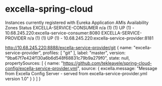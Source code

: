 # excella-spring-cloud


Instances currently registered with Eureka
Application	AMIs	Availability Zones	Status
EXCELLA-SERVICE-CONSUMER	n/a (1)	(1)	UP (1) - 10.68.245.220:excella-service-consumer:8080
EXCELLA-SERVICE-PROVIDER	n/a (1)	(1)	UP (1) - 10.68.245.220:excella-service-provider:8181


http://10.68.245.220:8888/excella-service-provider/git
{
name: "excella-service-provider",
profiles: [
"git"
],
label: "master",
version: "9ba67f7e424f130a6b6d548f68831c79b9a279f0",
state: null,
propertySources: [
{
name: "https://github.com/tekleayele/spring-cloud-config/excella-service-provider.yml",
source: {
excella.message: "Message from Excella Config Server - served from excella-service-provider.yml version 1.0"
}
}
]
}
